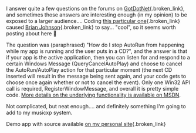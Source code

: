 I answer quite a few questions on the forums on [GotDotNet](http://www.gotdotnet.com/){.broken_link}, and sometimes those answers are interesting enough (in my opinion) to be exposed to a larger audience.... Coding [this particular one](http://www.gotdotnet.com/Community/MessageBoard/Thread.aspx?id=220170&Page=1#222216){.broken_link} caused [Brian Johnson](http://blogs.msdn.com/brianjo){.broken_link} to say... "cool", so it seems worth posting about here 🙂

The question was (paraphrased) "How do I stop AutoRun from happening while my app is running and the user puts in a CD?", and the answer is that if your app is the active application, then you can listen for and respond to a certain Windows Message (QueryCancelAutoPlay) and choose to cancel the AutoRun/AutoPlay action for that particular moment (the next CD inserted will result in the message being sent again, and your code gets to choose once again whether or not to cancel the event). Only one Win32 API call is required, RegisterWindowMessage, and overall it is pretty simple code. [More details on the underlying functionality is available on MSDN](http://msdn.microsoft.com/library/default.asp?url=/library/en-us/shellcc/platform/shell/programmersguide/shell_basics/shell_basics_extending/autorun/autoplay_reg.asp).

Not complicated, but neat enough.... and definitely something I'm going to add to my musicxp system.

Demo app with source available [on my personal site](http://www.duncanmackenzie.net/Samples/default.aspx){.broken_link}